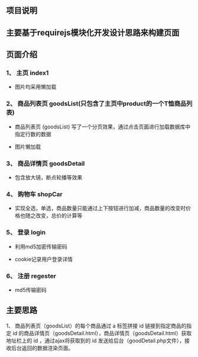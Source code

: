 ## 项目说明

## 主要基于requirejs模块化开发设计思路来构建页面

## 页面介绍

### 1、 主页 index1

- 图片均采用懒加载

### 2、 商品列表页 goodsList(只包含了主页中product的一个T恤商品列表)

- 商品列表页 (goodsList) 写了一个分页效果，通过点击页面进行加载数据库中指定行数的数据

- 图片懒加载

### 3、 商品详情页 goodsDetail

- 包含放大镜，断点轮播等效果

### 4、 购物车 shopCar

- 实现全选，单选，商品数量只能通过上下按钮进行加减，商品数量的改变时价格也随之改变，总价的计算等

### 5、 登录 login

- 利用md5加密传输密码

- cookie记录用户登录详情

### 6、 注册 regester

- md5传输密码

## 主要思路

1、 商品列表页（goodsList）的每个商品通过 a 标签拼接 id 链接到指定商品的指定 id 的商品详情页（goodsDetail.html），商品详情页（goodsDetail.html）获取地址栏上的 id ，通过ajax将获取到的 id 发送给后台（goodDetail.php文件），接收后台返回的数据渲染页面。